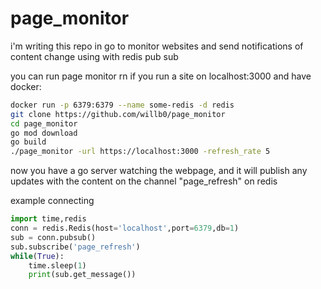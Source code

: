 # page_monitor

i'm writing this repo in go to monitor websites and send notifications of content change using with redis pub sub

you can run page monitor rn if you run a site on localhost:3000 and have docker:

```sh
docker run -p 6379:6379 --name some-redis -d redis
git clone https://github.com/willb0/page_monitor
cd page_monitor
go mod download
go build
./page_monitor -url https://localhost:3000 -refresh_rate 5
```

now you have a go server watching the webpage, and it will publish any updates with the content on the channel "page_refresh" on redis

example connecting

```py
import time,redis
conn = redis.Redis(host='localhost',port=6379,db=1)
sub = conn.pubsub()
sub.subscribe('page_refresh')
while(True):
    time.sleep(1)
    print(sub.get_message())
```
